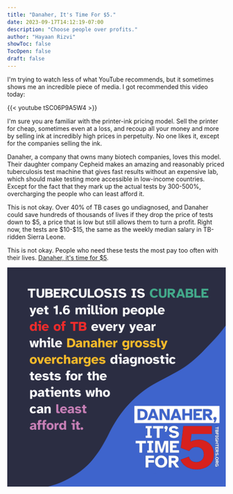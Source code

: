 ```yaml
---
title: "Danaher, It's Time For $5."
date: 2023-09-17T14:12:19-07:00
description: "Choose people over profits."
author: "Hayaan Rizvi"
showToc: false
TocOpen: false
draft: false
---
```


I'm trying to watch less of what YouTube recommends, but it sometimes shows me an incredible piece of media. I got recommended this video today:

{{< youtube tSC06P9A5W4 >}} <br>

I'm sure you are familiar with the printer-ink pricing model. Sell the printer for cheap, sometimes even at a loss, and recoup all your money and more by selling ink at incredibly high prices in perpetuity. No one likes it, except for the companies selling the ink.

Danaher, a company that owns many biotech companies, loves this model. Their daughter company Cepheid makes an amazing and reasonably priced tuberculosis test machine that gives fast results without an expensive lab, which should make testing more accessible in low-income countries. Except for the fact that they mark up the actual tests by 300-500%, overcharging the people who can least afford it.

This is not okay. Over 40% of TB cases go undiagnosed, and Danaher could save hundreds of thousands of lives if they drop the price of tests down to \$5, a price that is low but still allows them to turn a profit. Right now, the tests are \$10-\$15, the same as the weekly median salary in TB-ridden Sierra Leone.

This is not okay. People who need these tests the most pay too often with their lives. [Danaher, it's time for \$5](https://tbfighters.org/).

![](tbfighters.png)